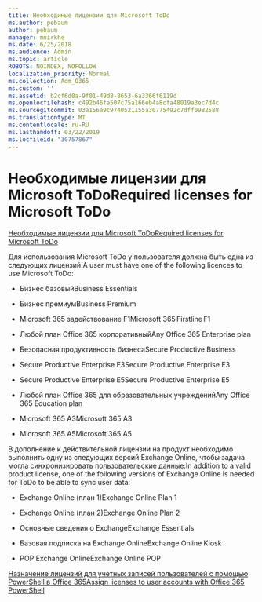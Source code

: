 ```yaml
---
title: Необходимые лицензии для Microsoft ToDo
ms.author: pebaum
author: pebaum
manager: mnirkhe
ms.date: 6/25/2018
ms.audience: Admin
ms.topic: article
ROBOTS: NOINDEX, NOFOLLOW
localization_priority: Normal
ms.collection: Adm_O365
ms.custom: ''
ms.assetid: b2cf6d0a-9f01-49d8-8653-6a3366f6119d
ms.openlocfilehash: c492b46fa507c75a166eb4a8cfa48019a3ec7d4c
ms.sourcegitcommit: 03a156a9c9740521155a30775492c7dff0982588
ms.translationtype: MT
ms.contentlocale: ru-RU
ms.lasthandoff: 03/22/2019
ms.locfileid: "30757867"
---
```

# <a name="required-licenses-for-microsoft-todo"></a><span data-ttu-id="1442a-102">Необходимые лицензии для Microsoft ToDo</span><span class="sxs-lookup"><span data-stu-id="1442a-102">Required licenses for Microsoft ToDo</span></span>

[<span data-ttu-id="1442a-103">Необходимые лицензии для Microsoft ToDo</span><span class="sxs-lookup"><span data-stu-id="1442a-103">Required licenses for Microsoft ToDo</span></span>](https://support.office.com/article/381e9d1b-c500-49b5-973e-890fd86528d7.aspx)
  
<span data-ttu-id="1442a-104">Для использования Microsoft ToDo у пользователя должна быть одна из следующих лицензий:</span><span class="sxs-lookup"><span data-stu-id="1442a-104">A user must have one of the following licences to use Microsoft ToDo:</span></span>
  
- <span data-ttu-id="1442a-105">Бизнес базовый</span><span class="sxs-lookup"><span data-stu-id="1442a-105">Business Essentials</span></span>
    
- <span data-ttu-id="1442a-106">Бизнес премиум</span><span class="sxs-lookup"><span data-stu-id="1442a-106">Business Premium</span></span>
    
- <span data-ttu-id="1442a-107">Microsoft 365 задействование F1</span><span class="sxs-lookup"><span data-stu-id="1442a-107">Microsoft 365 Firstline F1</span></span>
    
- <span data-ttu-id="1442a-108">Любой план Office 365 корпоративный</span><span class="sxs-lookup"><span data-stu-id="1442a-108">Any Office 365 Enterprise plan</span></span>
    
- <span data-ttu-id="1442a-109">Безопасная продуктивность бизнеса</span><span class="sxs-lookup"><span data-stu-id="1442a-109">Secure Productive Business</span></span>
    
- <span data-ttu-id="1442a-110">Secure Productive Enterprise E3</span><span class="sxs-lookup"><span data-stu-id="1442a-110">Secure Productive Enterprise E3</span></span>
    
- <span data-ttu-id="1442a-111">Secure Productive Enterprise E5</span><span class="sxs-lookup"><span data-stu-id="1442a-111">Secure Productive Enterprise E5</span></span>
    
- <span data-ttu-id="1442a-112">Любой план Office 365 для образовательных учреждений</span><span class="sxs-lookup"><span data-stu-id="1442a-112">Any Office 365 Education plan</span></span>
    
- <span data-ttu-id="1442a-113">Microsoft 365 A3</span><span class="sxs-lookup"><span data-stu-id="1442a-113">Microsoft 365 A3</span></span>
    
- <span data-ttu-id="1442a-114">Microsoft 365 A5</span><span class="sxs-lookup"><span data-stu-id="1442a-114">Microsoft 365 A5</span></span>
    
<span data-ttu-id="1442a-115">В дополнение к действительной лицензии на продукт необходимо выполнить одну из следующих версий Exchange Online, чтобы задача могла синхронизировать пользовательские данные:</span><span class="sxs-lookup"><span data-stu-id="1442a-115">In addition to a valid product license, one of the following versions of Exchange Online is needed for ToDo to be able to sync user data:</span></span> 
  
- <span data-ttu-id="1442a-116">Exchange Online (план 1)</span><span class="sxs-lookup"><span data-stu-id="1442a-116">Exchange Online Plan 1</span></span>
    
- <span data-ttu-id="1442a-117">Exchange Online (план 2)</span><span class="sxs-lookup"><span data-stu-id="1442a-117">Exchange Online Plan 2</span></span>
    
- <span data-ttu-id="1442a-118">Основные сведения о Exchange</span><span class="sxs-lookup"><span data-stu-id="1442a-118">Exchange Essentials</span></span>
    
- <span data-ttu-id="1442a-119">Базовая подписка на Exchange Online</span><span class="sxs-lookup"><span data-stu-id="1442a-119">Exchange Online Kiosk</span></span>
    
- <span data-ttu-id="1442a-120">POP Exchange Online</span><span class="sxs-lookup"><span data-stu-id="1442a-120">Exchange Online POP</span></span>
    
[<span data-ttu-id="1442a-121">Назначение лицензий для учетных записей пользователей с помощью PowerShell в Office 365</span><span class="sxs-lookup"><span data-stu-id="1442a-121">Assign licenses to user accounts with Office 365 PowerShell</span></span>](https://docs.microsoft.com/office365/enterprise/powershell/assign-licenses-to-user-accounts-with-office-365-powershell )
  

